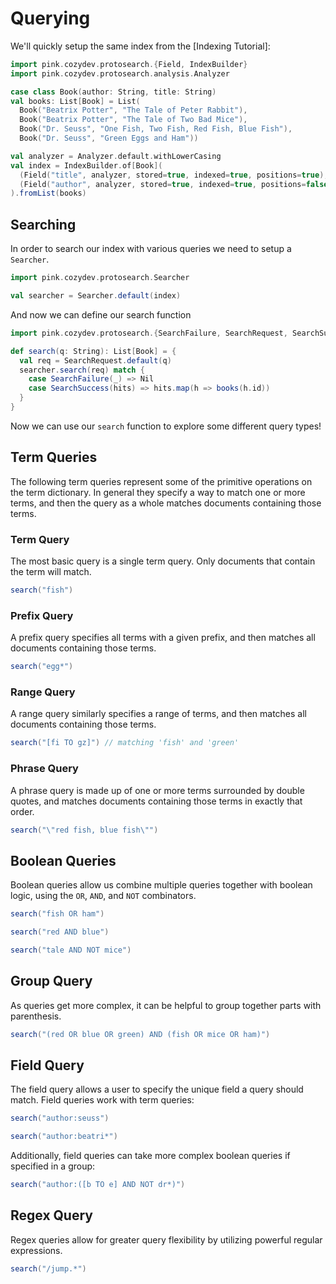 Querying
========

We'll quickly setup the same index from the [Indexing Tutorial]:

```scala mdoc:silent
import pink.cozydev.protosearch.{Field, IndexBuilder}
import pink.cozydev.protosearch.analysis.Analyzer

case class Book(author: String, title: String)
val books: List[Book] = List(
  Book("Beatrix Potter", "The Tale of Peter Rabbit"),
  Book("Beatrix Potter", "The Tale of Two Bad Mice"),
  Book("Dr. Seuss", "One Fish, Two Fish, Red Fish, Blue Fish"),
  Book("Dr. Seuss", "Green Eggs and Ham"))

val analyzer = Analyzer.default.withLowerCasing
val index = IndexBuilder.of[Book](
  (Field("title", analyzer, stored=true, indexed=true, positions=true), _.title),
  (Field("author", analyzer, stored=true, indexed=true, positions=false), _.author),
).fromList(books)
```

## Searching

In order to search our index with various queries we need to setup a `Searcher`.

```scala mdoc:silent
import pink.cozydev.protosearch.Searcher

val searcher = Searcher.default(index)
```

And now we can define our search function

```scala mdoc:silent
import pink.cozydev.protosearch.{SearchFailure, SearchRequest, SearchSuccess}

def search(q: String): List[Book] = {
  val req = SearchRequest.default(q)
  searcher.search(req) match {
    case SearchFailure(_) => Nil
    case SearchSuccess(hits) => hits.map(h => books(h.id))
  }
}
```

Now we can use our `search` function to explore some different query types!

## Term Queries

The following term queries represent some of the primitive operations on the term dictionary.
In general they specify a way to match one or more terms, and then the query as a whole matches documents containing those terms.

### Term Query

The most basic query is a single term query.
Only documents that contain the term will match.

```scala mdoc
search("fish")
```

### Prefix Query

A prefix query specifies all terms with a given prefix, and then matches all documents containing those terms.

```scala mdoc
search("egg*")
```

### Range Query

A range query similarly specifies a range of terms, and then matches all documents containing those terms.

```scala mdoc
search("[fi TO gz]") // matching 'fish' and 'green'
```

### Phrase Query

A phrase query is made up of one or more terms surrounded by double quotes, and matches documents containing those terms in exactly that order.


```scala mdoc
search("\"red fish, blue fish\"")
```

## Boolean Queries

Boolean queries allow us combine multiple queries together with boolean logic, using the `OR`, `AND`, and `NOT` combinators.


```scala mdoc
search("fish OR ham")
```

```scala mdoc
search("red AND blue")
```

```scala mdoc
search("tale AND NOT mice")
```

## Group Query

As queries get more complex, it can be helpful to group together parts with parenthesis.

```scala mdoc
search("(red OR blue OR green) AND (fish OR mice OR ham)")
```


## Field Query

The field query allows a user to specify the unique field a query should match.
Field queries work with term queries:

```scala mdoc
search("author:seuss")
```

```scala mdoc
search("author:beatri*")
```

Additionally, field queries can take more complex boolean queries if specified in a group:

```scala mdoc
search("author:([b TO e] AND NOT dr*)")
```

## Regex Query

Regex queries allow for greater query flexibility by utilizing powerful regular expressions.

```scala mdoc
search("/jump.*")
```

